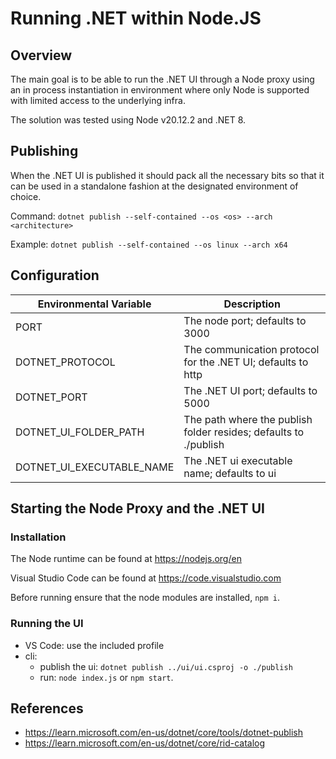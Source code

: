 # Running .NET within Node.JS

## Overview

The main goal is to be able to run the .NET UI through a Node proxy using an in process instantiation in environment
where only Node is supported with limited access to the underlying infra.

The solution was tested using Node v20.12.2 and .NET 8.

## Publishing

When the .NET UI is published it should pack all the necessary bits so that it can be used in a standalone fashion at
the designated environment of choice.

Command: `dotnet publish --self-contained --os <os> --arch <architecture>`

Example: `dotnet publish --self-contained --os linux --arch x64`

## Configuration

| Environmental Variable    | Description                                                      |
|---------------------------|------------------------------------------------------------------|
| PORT                      | The node port; defaults to 3000                                  |
| DOTNET_PROTOCOL           | The communication protocol for the .NET UI; defaults to http     |
| DOTNET_PORT               | The .NET UI port; defaults to 5000                               |
| DOTNET_UI_FOLDER_PATH     | The path where the publish folder resides; defaults to ./publish |
| DOTNET_UI_EXECUTABLE_NAME | The .NET ui executable name; defaults to ui                      |

## Starting the Node Proxy and the .NET UI

### Installation

The Node runtime can be found at https://nodejs.org/en

Visual Studio Code can be found at https://code.visualstudio.com

Before running ensure that the node modules are installed, `npm i`.

### Running the UI

- VS Code: use the included profile
- cli:
    - publish the ui: `dotnet publish ../ui/ui.csproj -o ./publish`
    - run: `node index.js` or `npm start`.

## References

- https://learn.microsoft.com/en-us/dotnet/core/tools/dotnet-publish
- https://learn.microsoft.com/en-us/dotnet/core/rid-catalog
